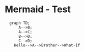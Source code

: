 # Mermaid - Test 

```mermaid
  graph TD;
      A-->B;
      A-->C;
      B-->D;
      C-->D;
    Hello-->A-->Brother-->What-if  
    
```
